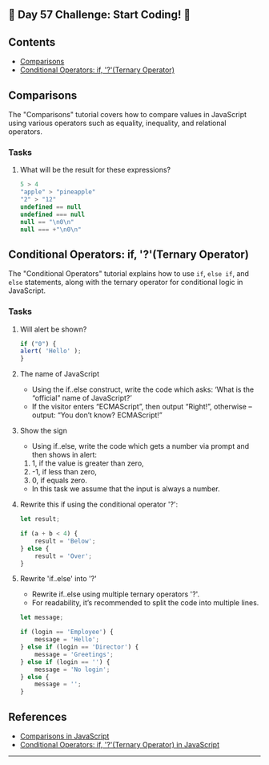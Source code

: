 ## 🚀 Day 57 Challenge: Start Coding! 🚀

## Contents
- [Comparisons](#comparisons)
- [Conditional Operators: if, '?'(Ternary Operator)](#conditional-operators-if-ternary-operator)

## Comparisons

The "Comparisons" tutorial covers how to compare values in JavaScript using various operators such as equality, inequality, and relational operators.

### Tasks
1. What will be the result for these expressions?
    ```js
    5 > 4
    "apple" > "pineapple"
    "2" > "12"
    undefined == null
    undefined === null
    null == "\n0\n"
    null === +"\n0\n"
    ```

## Conditional Operators: if, '?'(Ternary Operator)

The "Conditional Operators" tutorial explains how to use `if`, `else if`, and `else` statements, along with the ternary operator for conditional logic in JavaScript.

### Tasks
1. Will alert be shown?
    ```js
    if ("0") {
    alert( 'Hello' );
    }
    ```

2. The name of JavaScript
    - Using the if..else construct, write the code which asks: ‘What is the “official” name of JavaScript?’
    - If the visitor enters “ECMAScript”, then output “Right!”, otherwise – output: “You don’t know? ECMAScript!”

3. Show the sign
    - Using if..else, write the code which gets a number via prompt and then shows in alert:
    1. 1, if the value is greater than zero,
    2. -1, if less than zero,
    3. 0, if equals zero.
    - In this task we assume that the input is always a number.

4. Rewrite this if using the conditional operator '?':

    ```js
    let result;

    if (a + b < 4) {
        result = 'Below';
    } else {
        result = 'Over';
    }
    ```

5. Rewrite 'if..else' into '?'
    - Rewrite if..else using multiple ternary operators '?'.
    - For readability, it’s recommended to split the code into multiple lines.
    ```js
    let message;

    if (login == 'Employee') {
        message = 'Hello';
    } else if (login == 'Director') {
        message = 'Greetings';
    } else if (login == '') {
        message = 'No login';
    } else {
        message = '';
    }
    ```


## References
- [Comparisons in JavaScript](https://javascript.info/comparison)
- [Conditional Operators: if, '?'(Ternary Operator) in JavaScript](https://javascript.info/ifelse)

---